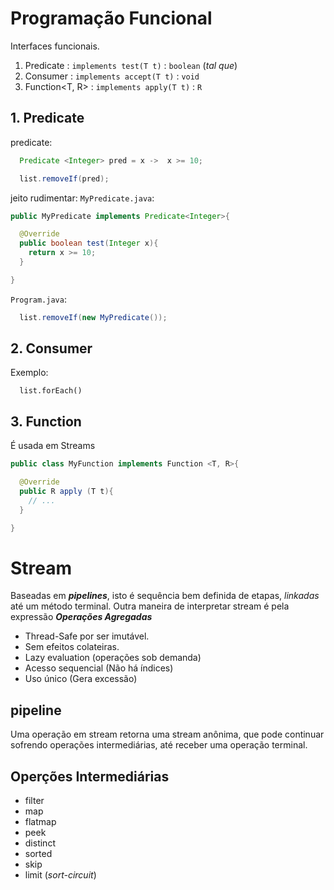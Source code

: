 # Programação Funcional

Interfaces funcionais.

1. Predicate : `implements test(T t)` : `boolean` (*tal que*)
2. Consumer : `implements accept(T t)` : `void`
3. Function<T, R> : `implements apply(T t)` : `R`

## 1. Predicate
predicate:
```java
  Predicate <Integer> pred = x ->  x >= 10;

  list.removeIf(pred);
```

jeito rudimentar:
`MyPredicate.java`:
```java
public MyPredicate implements Predicate<Integer>{

  @Override
  public boolean test(Integer x){
    return x >= 10;
  }

}
```

`Program.java`:
```java
  list.removeIf(new MyPredicate());
```

## 2. Consumer

Exemplo:
```
  list.forEach()
```

## 3. Function

É usada em Streams

```java
public class MyFunction implements Function <T, R>{

  @Override
  public R apply (T t){
    // ...
  }

} 
```

# Stream

Baseadas em ***pipelines***, isto é sequência bem definida de etapas, *linkadas* até um método terminal. Outra maneira de interpretar stream é pela expressão ***Operações Agregadas***

 - Thread-Safe por ser imutável.
 - Sem efeitos colateiras.
 - Lazy evaluation (operações sob demanda)
 - Acesso sequencial (Não há índices)
 - Uso único (Gera excessão)
 
 ## pipeline
 
 Uma operação em stream retorna uma stream anônima, que pode continuar sofrendo operações intermediárias, até receber uma operação terminal.

 ## Operções Intermediárias

- filter
- map
- flatmap
- peek
- distinct
- sorted
- skip
- limit (*sort-circuit*)